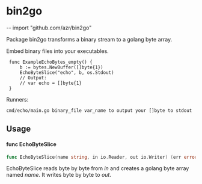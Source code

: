 # bin2go
--
    import "github.com/azr/bin2go"

Package bin2go transforms a binary stream to a golang byte array.

Embed binary files into your executables.

     func ExampleEchoBytes_empty() {
    	 b := bytes.NewBuffer([]byte{1})
    	 EchoByteSlice("echo", b, os.Stdout)
    	 // Output:
    	 // var echo = []byte{1}
     }

Runners:

    cmd/echo/main.go binary_file var_name to output your []byte to stdout

## Usage

#### func  EchoByteSlice

```go
func EchoByteSlice(name string, in io.Reader, out io.Writer) (err error)
```
EchoByteSlice reads byte by byte from *in* and creates a golang byte array named
*name*. It writes byte by byte to *out*.
